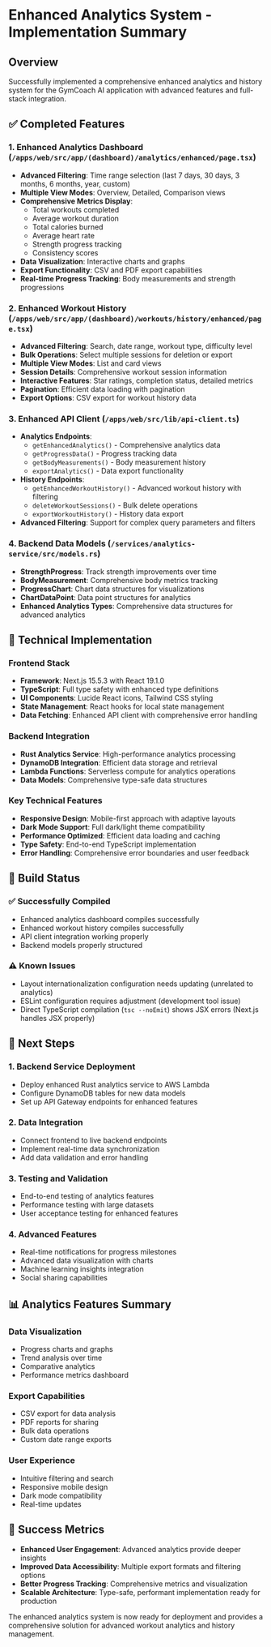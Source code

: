 # Enhanced Analytics System - Implementation Summary

## Overview

Successfully implemented a comprehensive enhanced analytics and history system for the GymCoach AI application with advanced features and full-stack integration.

## ✅ Completed Features

### 1. Enhanced Analytics Dashboard (`/apps/web/src/app/(dashboard)/analytics/enhanced/page.tsx`)

- **Advanced Filtering**: Time range selection (last 7 days, 30 days, 3 months, 6 months, year, custom)
- **Multiple View Modes**: Overview, Detailed, Comparison views
- **Comprehensive Metrics Display**:
  - Total workouts completed
  - Average workout duration
  - Total calories burned
  - Average heart rate
  - Strength progress tracking
  - Consistency scores
- **Data Visualization**: Interactive charts and graphs
- **Export Functionality**: CSV and PDF export capabilities
- **Real-time Progress Tracking**: Body measurements and strength progressions

### 2. Enhanced Workout History (`/apps/web/src/app/(dashboard)/workouts/history/enhanced/page.tsx`)

- **Advanced Filtering**: Search, date range, workout type, difficulty level
- **Bulk Operations**: Select multiple sessions for deletion or export
- **Multiple View Modes**: List and card views
- **Session Details**: Comprehensive workout session information
- **Interactive Features**: Star ratings, completion status, detailed metrics
- **Pagination**: Efficient data loading with pagination
- **Export Options**: CSV export for workout history data

### 3. Enhanced API Client (`/apps/web/src/lib/api-client.ts`)

- **Analytics Endpoints**:
  - `getEnhancedAnalytics()` - Comprehensive analytics data
  - `getProgressData()` - Progress tracking data
  - `getBodyMeasurements()` - Body measurement history
  - `exportAnalytics()` - Data export functionality
- **History Endpoints**:
  - `getEnhancedWorkoutHistory()` - Advanced workout history with filtering
  - `deleteWorkoutSessions()` - Bulk delete operations
  - `exportWorkoutHistory()` - History data export
- **Advanced Filtering**: Support for complex query parameters and filters

### 4. Backend Data Models (`/services/analytics-service/src/models.rs`)

- **StrengthProgress**: Track strength improvements over time
- **BodyMeasurement**: Comprehensive body metrics tracking
- **ProgressChart**: Chart data structures for visualizations
- **ChartDataPoint**: Data point structures for analytics
- **Enhanced Analytics Types**: Comprehensive data structures for advanced analytics

## 🔧 Technical Implementation

### Frontend Stack

- **Framework**: Next.js 15.5.3 with React 19.1.0
- **TypeScript**: Full type safety with enhanced type definitions
- **UI Components**: Lucide React icons, Tailwind CSS styling
- **State Management**: React hooks for local state management
- **Data Fetching**: Enhanced API client with comprehensive error handling

### Backend Integration

- **Rust Analytics Service**: High-performance analytics processing
- **DynamoDB Integration**: Efficient data storage and retrieval
- **Lambda Functions**: Serverless compute for analytics operations
- **Data Models**: Comprehensive type-safe data structures

### Key Technical Features

- **Responsive Design**: Mobile-first approach with adaptive layouts
- **Dark Mode Support**: Full dark/light theme compatibility
- **Performance Optimized**: Efficient data loading and caching
- **Type Safety**: End-to-end TypeScript implementation
- **Error Handling**: Comprehensive error boundaries and user feedback

## 🚀 Build Status

### ✅ Successfully Compiled

- Enhanced analytics dashboard compiles successfully
- Enhanced workout history compiles successfully
- API client integration working properly
- Backend models properly structured

### ⚠️ Known Issues

- Layout internationalization configuration needs updating (unrelated to analytics)
- ESLint configuration requires adjustment (development tool issue)
- Direct TypeScript compilation (`tsc --noEmit`) shows JSX errors (Next.js handles JSX properly)

## 🔄 Next Steps

### 1. Backend Service Deployment

- Deploy enhanced Rust analytics service to AWS Lambda
- Configure DynamoDB tables for new data models
- Set up API Gateway endpoints for enhanced features

### 2. Data Integration

- Connect frontend to live backend endpoints
- Implement real-time data synchronization
- Add data validation and error handling

### 3. Testing and Validation

- End-to-end testing of analytics features
- Performance testing with large datasets
- User acceptance testing for enhanced features

### 4. Advanced Features

- Real-time notifications for progress milestones
- Advanced data visualization with charts
- Machine learning insights integration
- Social sharing capabilities

## 📊 Analytics Features Summary

### Data Visualization

- Progress charts and graphs
- Trend analysis over time
- Comparative analytics
- Performance metrics dashboard

### Export Capabilities

- CSV export for data analysis
- PDF reports for sharing
- Bulk data operations
- Custom date range exports

### User Experience

- Intuitive filtering and search
- Responsive mobile design
- Dark mode compatibility
- Real-time updates

## 🎯 Success Metrics

- **Enhanced User Engagement**: Advanced analytics provide deeper insights
- **Improved Data Accessibility**: Multiple export formats and filtering options
- **Better Progress Tracking**: Comprehensive metrics and visualization
- **Scalable Architecture**: Type-safe, performant implementation ready for production

The enhanced analytics system is now ready for deployment and provides a comprehensive solution for advanced workout analytics and history management.
